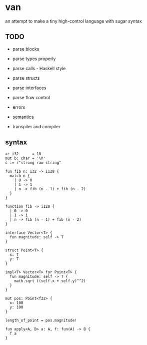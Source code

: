 # van

an attempt to make a tiny high-control language with sugar syntax

## TODO

- parse blocks

- parse types properly

- parse calls - Haskell style

- parse structs

- parse interfaces

- parse flow control

- errors

- semantics

- transpiler and compiler

## syntax

```
a: i32      = 10
mut b: char = '\n'
c := r"strong raw string"
```

```
fun fib n: i32 -> i128 {
  match n {
    | 0 -> 0
    | 1 -> 1
    | n -> fib (n - 1) + fib (n - 2)
  }
}
```

```
function fib -> i128 {
  | 0 -> 0
  | 1 -> 1
  | n -> fib (n - 1) + fib (n - 2)
}
```

```
interface Vector<T> {
  fun magnitude: self -> T
}

struct Point<T> {
  x: T
  y: T
}

impl<T> Vector<T> for Point<T> {
  fun magnitude: self -> T {
    math.sqrt ((self.x + self.y)^^2)
  }
}

mut pos: Point<f32> {
  x: 100
  y: 100
}

length_of_point = pos.magnitude!
```

```
fun apply<A, B> a: A, f: fun(A) -> B {
  f a
}
```
